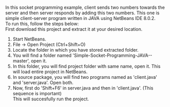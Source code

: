 In this socket programming example, client sends two numbers towards the server and then server responds by adding this two numbers. This one is simple client-server program written in JAVA using NetBeans IDE 8.0.2.  
To run this, follow the steps below:  
First download this project and extract it at your desired location.  
1. Start NetBeans.  
2. File -> Open Project (Ctrl+Shift+O)  
3. Locate the folder in which you have stored extracted folder.  
4. You will find a folder named 'Simple-Socket-Programming-JAVA--master', open it.  
5. In this folder, you will find project folder with same name, open it. This will load entire project in NetBeans.  
6. In source package, you will find two programs named as 'client.java' and 'server.java'. Open both.  
7. Now, first do 'Shift+F6' in server.java and then in 'client.java'. (This sequence is important)  
This will succesfully run the project.
